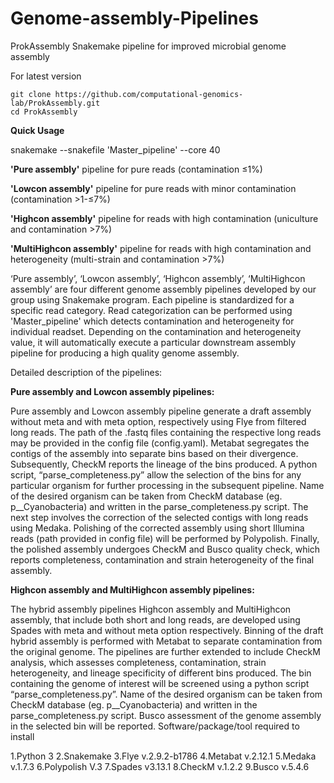 # Genome-assembly-Pipelines
ProkAssembly
Snakemake pipeline for improved microbial genome assembly

For latest version
```batch
git clone https://github.com/computational-genomics-lab/ProkAssembly.git
cd ProkAssembly
```

**Quick Usage**

snakemake --snakefile 'Master_pipeline' --core 40

**'Pure assembly'** pipeline for pure reads (contamination ≤1%)

**'Lowcon assembly'** pipeline for pure reads with minor contamination (contamination >1-≤7%)

**'Highcon assembly'** pipeline for reads with high contamination (uniculture and contamination >7%)

**'MultiHighcon assembly'** pipeline for reads with high contamination and heterogeneity (multi-strain and contamination >7%)

‘Pure assembly’, ‘Lowcon assembly’, ‘Highcon assembly’, ‘MultiHighcon assembly’ are four different genome assembly pipelines developed by our group using Snakemake program. Each pipeline is standardized for a specific read category. Read categorization can be performed using 'Master_pipeline' which detects contamination and heterogeneity for individual readset. Depending on the contamination and heterogeneity value, it will automatically execute a particular downstream assembly pipeline for producing a high quality genome assembly.

Detailed description of the pipelines:

**Pure assembly and Lowcon assembly pipelines:**

Pure assembly and Lowcon assembly pipeline generate a draft assembly without meta and with meta option, respectively using Flye from filtered long reads. The path of the .fastq files containing the respective long reads may be provided in the config file (config.yaml).
Metabat segregates the contigs of the assembly into separate bins based on their divergence.
Subsequently, CheckM reports the lineage of the bins produced.
A python script, “parse_completeness.py” allow the selection of the bins for any particular organism for further processing in the subsequent pipeline. Name of the desired organism can be taken from CheckM database (eg. p__Cyanobacteria) and written in the parse_completeness.py script.
The next step involves the correction of the selected contigs with long reads using Medaka.
Polishing of the corrected assembly using short Illumina reads (path provided in config file) will be performed by Polypolish.
Finally, the polished assembly undergoes CheckM and Busco quality check, which reports completeness, contamination and strain heterogeneity of the final assembly.

**Highcon assembly and MultiHighcon assembly pipelines:**

The hybrid assembly pipelines Highcon assembly and MultiHighcon assembly, that include both short and long reads, are developed using Spades with meta and without meta option respectively. 
Binning of the draft hybrid assembly is performed with Metabat to separate contamination from the original genome.
The pipelines are further extended to include CheckM analysis, which assesses completeness, contamination, strain heterogeneity, and lineage specificity of different bins produced.
The bin containing the genome of interest will be screened using a python script “parse_completeness.py”. Name of the desired organism can be taken from CheckM database (eg. p__Cyanobacteria) and written in the parse_completeness.py script.
Busco assessment of the genome assembly in the selected bin will be reported.
Software/package/tool required to install

1.Python 3 2.Snakemake 3.Flye v.2.9.2-b1786 4.Metabat v.2.12.1 5.Medaka v.1.7.3 6.Polypolish V.3 7.Spades v3.13.1 8.CheckM v.1.2.2 9.Busco v.5.4.6
